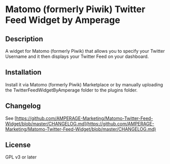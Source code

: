 # Matomo (formerly Piwik) Twitter Feed Widget by Amperage

## Description

A widget for Matomo (formerly Piwik) that allows you to specify your Twitter Username and it then displays your Twitter Feed on your dashboard.

## Installation

Install it via Matomo (formerly Piwik) Marketplace or by manually uploading the TwitterFeedWidgetByAmperage folder to the plugins folder.

## Changelog

See [https://github.com/AMPERAGE-Marketing/Matomo-Twitter-Feed-Widget/blob/master/CHANGELOG.md](https://github.com/AMPERAGE-Marketing/Matomo-Twitter-Feed-Widget/blob/master/CHANGELOG.md)

## License

GPL v3 or later
